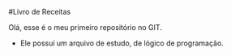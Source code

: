 #Livro de Receitas

Olá, esse é o meu primeiro repositório no GIT.

 - Ele possuí um arquivo de estudo, de lógico de programação. 
